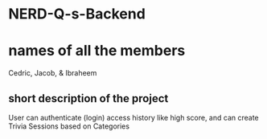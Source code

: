 # NERD-Q-s-Backend

# names of all the members 

Cedric,
Jacob,
& Ibraheem

## short description of the project

User can authenticate (login) access history like high score, and can create Trivia Sessions based on Categories
